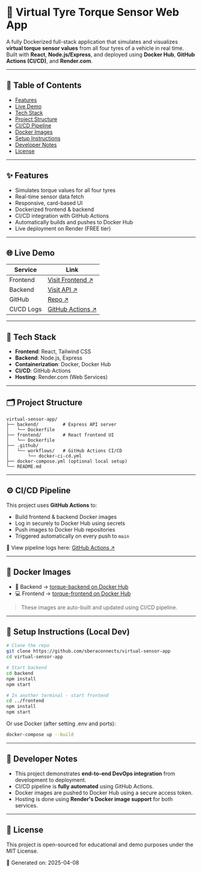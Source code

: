 # 🚗 Virtual Tyre Torque Sensor Web App

A fully Dockerized full-stack application that simulates and visualizes **virtual torque sensor values** from all four tyres of a vehicle in real time. Built with **React**, **Node.js/Express**, and deployed using **Docker Hub**, **GitHub Actions (CI/CD)**, and **Render.com**.

---

## 📌 Table of Contents
- [Features](#features)
- [Live Demo](#live-demo)
- [Tech Stack](#tech-stack)
- [Project Structure](#project-structure)
- [CI/CD Pipeline](#cicd-pipeline)
- [Docker Images](#docker-images)
- [Setup Instructions](#setup-instructions)
- [Developer Notes](#developer-notes)
- [License](#license)

---

## ✨ Features

- Simulates torque values for all four tyres
- Real-time sensor data fetch
- Responsive, card-based UI
- Dockerized frontend & backend
- CI/CD integration with GitHub Actions
- Automatically builds and pushes to Docker Hub
- Live deployment on Render (FREE tier)

---

## 🌐 Live Demo

| Service    | Link                                            |
|------------|-------------------------------------------------|
| Frontend   | [Visit Frontend ↗](https://torque-frontend.onrender.com)           |
| Backend    | [Visit API ↗](https://torque-backend.onrender.com/api/torque)                 |
| GitHub     | [Repo ↗](https://github.com/sberaconnects/virtual-sensor-app)                         |
| CI/CD Logs | [GitHub Actions ↗](https://github.com/sberaconnects/virtual-sensor-app/actions)            |

---

## 🧰 Tech Stack

- **Frontend**: React, Tailwind CSS
- **Backend**: Node.js, Express
- **Containerization**: Docker, Docker Hub
- **CI/CD**: GitHub Actions
- **Hosting**: Render.com (Web Services)

---

## 🗂️ Project Structure

```
virtual-sensor-app/
├── backend/         # Express API server
│   └── Dockerfile
├── frontend/        # React frontend UI
│   └── Dockerfile
├── .github/
│   └── workflows/   # GitHub Actions CI/CD
│       └── docker-ci-cd.yml
├── docker-compose.yml (optional local setup)
└── README.md
```

---

## ⚙️ CI/CD Pipeline

This project uses **GitHub Actions** to:

- Build frontend & backend Docker images
- Log in securely to Docker Hub using secrets
- Push images to Docker Hub repositories
- Triggered automatically on every push to `main`

🔗 View pipeline logs here: [GitHub Actions ↗](https://github.com/sberaconnects/virtual-sensor-app/actions)

---

## 🐳 Docker Images

- 🔧 Backend → [torque-backend on Docker Hub](https://hub.docker.com/r/sberaconnects/torque-backend)
- 💻 Frontend → [torque-frontend on Docker Hub](https://hub.docker.com/r/sberaconnects/torque-frontend)

> These images are auto-built and updated using CI/CD pipeline.

---

## 🚀 Setup Instructions (Local Dev)

```bash
# Clone the repo
git clone https://github.com/sberaconnects/virtual-sensor-app
cd virtual-sensor-app

# Start backend
cd backend
npm install
npm start

# In another terminal - start frontend
cd ../frontend
npm install
npm start
```

Or use Docker (after setting .env and ports):

```bash
docker-compose up --build
```

---

## 💬 Developer Notes

- This project demonstrates **end-to-end DevOps integration** from development to deployment.
- CI/CD pipeline is **fully automated** using GitHub Actions.
- Docker images are pushed to Docker Hub using a secure access token.
- Hosting is done using **Render's Docker image support** for both services.

---

## 🪪 License

This project is open-sourced for educational and demo purposes under the MIT License.

📅 Generated on: 2025-04-08